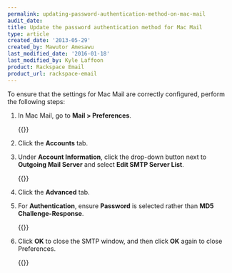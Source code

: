 ```yaml
---
permalink: updating-password-authentication-method-on-mac-mail
audit_date:
title: Update the password authentication method for Mac Mail
type: article
created_date: '2013-05-29'
created_by: Mawutor Amesawu
last_modified_date: '2016-01-18'
last_modified_by: Kyle Laffoon
product: Rackspace Email
product_url: rackspace-email
---
```


To ensure that the settings for Mac Mail are correctly configured, perform the following steps:

1. In Mac Mail, go to **Mail &gt; Preferences**.

    {{<image src="1_49.png" alt="" title="">}}

2. Click the **Accounts** tab.  
3. Under **Account Information**, click the drop-down button next to **Outgoing Mail Server** and select **Edit SMTP Server List**.

    {{<image src="2_46.png" alt="" title="">}}

4. Click the **Advanced** tab.

5. For **Authentication**, ensure **Password** is selected rather than **MD5 Challenge-Response**.

    {{<image src="3_44.png" alt="" title="">}}

6. Click **OK** to close the SMTP window, and then click **OK** again to close Preferences.

    {{<image src="4_37.png" alt="" title="">}}
